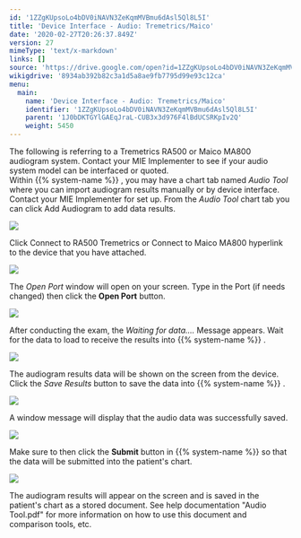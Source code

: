 ```yaml
---
id: '1ZZgKUpsoLo4bDV0iNAVN3ZeKqmMVBmu6dAsl5Ql8L5I'
title: 'Device Interface - Audio: Tremetrics/Maico'
date: '2020-02-27T20:26:37.849Z'
version: 27
mimeType: 'text/x-markdown'
links: []
source: 'https://drive.google.com/open?id=1ZZgKUpsoLo4bDV0iNAVN3ZeKqmMVBmu6dAsl5Ql8L5I'
wikigdrive: '8934ab392b82c3a1d5a8ae9fb7795d99e93c12ca'
menu:
  main:
    name: 'Device Interface - Audio: Tremetrics/Maico'
    identifier: '1ZZgKUpsoLo4bDV0iNAVN3ZeKqmMVBmu6dAsl5Ql8L5I'
    parent: '1J0bDKTGYlGAEqJraL-CUB3x3d976F4lBdUCSRKpIv2Q'
    weight: 5450
---
```

The following is referring to a Tremetrics RA500 or Maico MA800 audiogram system. Contact your MIE Implementer to see if your audio system model can be interfaced or quoted.  
Within {{% system-name %}} , you may have a chart tab named *Audio Tool* where you can import audiogram results manually or by device interface. Contact your MIE Implementer for set up. From the *Audio Tool* chart tab you can click Add Audiogram to add data results.
  
![](../device-interface-audio-tremetrics-maico.assets/100002010000030E00000104A8DBA2AEAB977B22.png)  

Click Connect to RA500 Tremetrics or Connect to Maico MA800 hyperlink to the device that you have attached.
  
![](../device-interface-audio-tremetrics-maico.assets/10000201000002BD000000CABFE849984318AA7A.png)  

The *Open Port* window will open on your screen. Type in the Port (if needs changed) then click the **Open Port** button.
  
![](../device-interface-audio-tremetrics-maico.assets/10000201000002000000005D0B837D5F29168E72.png)  

After conducting the exam, the *Waiting for data….* Message appears. Wait for the data to load to receive the results into {{% system-name %}} .
  
![](../device-interface-audio-tremetrics-maico.assets/10000000000001DE00000092A0C5E68A8B57DBAC.png)  

The audiogram results data will be shown on the screen from the device. Click the *Save Results* button to save the data into {{% system-name %}} .
  
![](../device-interface-audio-tremetrics-maico.assets/100002010000020C0000006B65718D6236AEB750.png)  

A window message will display that the audio data was successfully saved.
  
![](../device-interface-audio-tremetrics-maico.assets/1000000000000184000000AEFD98D28B20E64C9A.png)  

Make sure to then click the **Submit** button in {{% system-name %}} so that the data will be submitted into the patient's chart.
  
![](../device-interface-audio-tremetrics-maico.assets/10000201000002BD000000CA35D54F9C55B06D3A.png)  

The audiogram results will appear on the screen and is saved in the patient's chart as a stored document. See help documentation "Audio Tool.pdf" for more information on how to use this document and comparison tools, etc.
